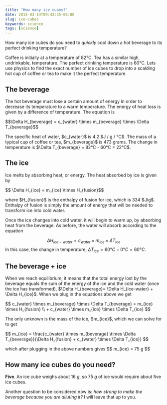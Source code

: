 ```yaml
---
title: "How many ice cubes?"
date: 2015-03-14T09:43:35-06:00
slug: ice-cubes
keywords: science
tags: [science]
---
```


<script type="text/javascript" src="https://cdnjs.cloudflare.com/ajax/libs/mathjax/2.7.1/MathJax.js?config=TeX-AMS-MML_HTMLorMML">
</script>
<script type="text/x-mathjax-config">
MathJax.Hub.Config({
  tex2jax: {
    inlineMath: [['$','$'], ['\\(','\\)']],
    displayMath: [['$$','$$'], ['\[','\]']],
    processEscapes: true,
    processEnvironments: true,
    "HTML-CSS": { 
         linebreaks: { automatic: true }
    },
    SVG: { 
         linebreaks: { automatic: true } 
    },
    skipTags: ['script', 'noscript', 'style', 'textarea', 'pre'],
    TeX: { equationNumbers: { autoNumber: "AMS" },
         extensions: ["AMSmath.js", "AMSsymbols.js"] }
  }
});
</script>

<script type="text/x-mathjax-config">
  MathJax.Hub.Queue(function() {
    // Fix <code> tags after MathJax finishes running. This is a
    // hack to overcome a shortcoming of Markdown. Discussion at
    // https://github.com/mojombo/jekyll/issues/199
    var all = MathJax.Hub.getAllJax(), i;
    for(i = 0; i < all.length; i += 1) {
        all[i].SourceElement().parentNode.className += ' has-jax';
    }
});
</script>


How many ice cubes do you need to *quickly* cool down a hot beverage to its perfect drinking temperature?

Coffee is initially at a temperature of 82°C. Tea has a similar high, undrinkable, temperature. The perfect drinking temperature is 60°C. Lets use physics to find the exact number of ice cubes to drop into a scalding hot cup of coffee or tea to make it the perfect temperature.

## The beverage

The hot beverage must lose a certain amount of energy in order to decrease its temperature to a warm temperature. The energy of heat loss is given by a difference of temperature. The equation is

<p>
$$\Delta H_{beverage} = c_{water} \times m_{beverage} \times \Delta T_{beverage}$$
</p>

<p>
The specific heat of water, $c_{water}$ is 4.2 $J / g / °C$. The mass of a typical cup of coffee or tea, $m_{beverage}$  is 473 grams. The change in temperature is $\Delta T_{beverage} = 82°C - 60°C = 22°C$.
</p>

## The ice

Ice melts by absorbing heat, or energy. The heat absorbed by ice is given by

<p>$$ \Delta H_{ice} = m_{ice} \times H_{fusion}$$</p>

<p>
where $H_{fusion}$ is the enthalpy of fusion for ice, which is 334 $J/g$. Enthalpy of fusion is simply the amount of energy that will be needed to transform ice into cold water.
</p>

<p>
Once the ice changes into cold water, it will begin to warm up, by absorbing heat from the beverage. As before, the water will absorb according to the equation 

$$\Delta H_{ice-water} = c_{water} \times m_{ice} \times \Delta T_{ice}$$ 
In this case, the change in temperature, $\Delta T_{ice} = 60°C - 0°C = 60°C$.
</p>

## The beverage + ice

<p>
When we reach equilibrium, it means that the total energy lost by the beverage equals the sum of the energy of the ice and the cold water (once the ice has transformed), $\Delta H_{beverage}= \Delta H_{ice-water} + \Delta H_{ice}$. When we plug in the equations above we get
</p>
$$
c_{water} \times m_{beverage} \times \Delta T_{beverage} = m_{ice} \times H_{fusion} \\
+ c_{water} \times m_{ice} \times \Delta T_{ice}
$$
<p>
The only unknown is the mass of the ice, $m_{ice}$, which we can solve for to get
</p>
$$
m_{ice} = \frac{c_{water} \times m_{beverage} \times \Delta T_{beverage}}{\Delta H_{fusion} + c_{water} \times \Delta T_{ice}}
$$
<p>
which after plugging in the above numbers gives
$$
m_{ice} = 75 g
$$
</p>

## How many ice cubes do you need? 

**Five**. An ice cube weighs about 16 $g$, so 75 $g$ of ice would require about five ice cubes.

Another question to be considered now is: *how strong to make the beverage because you are diluting it?* I will leave that up to you.